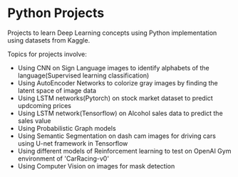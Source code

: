 # Python Projects
Projects to learn Deep Learning concepts using Python implementation using datasets from Kaggle.

Topics for projects involve:
- Using CNN on Sign Language images to identify alphabets of the language(Supervised learning classification)
- Using AutoEncoder Networks to colorize gray images by finding the latent space of image data
- Using LSTM networks(Pytorch) on stock market dataset to predict updcoming prices
- Using LSTM network(Tensorflow) on Alcohol sales data to predict the sales value
- Using Probabilistic Graph models
- Using Semantic Segmentation on dash cam images for driving cars using U-net framework in Tensorflow
- Using different models of Reinforcement learning to test on OpenAI Gym environment of 'CarRacing-v0'
- Using Computer Vision on images for mask detection
